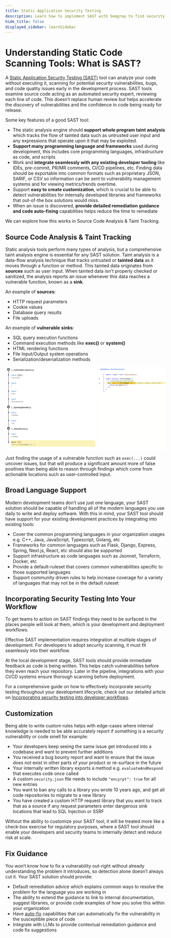 ```yaml
---
title: Static Application Security Testing
description: Learn how to implement SAST with Semgrep to find security vulnerabilities in your code
hide_title: false
displayed_sidebar: learnSidebar
---
```



# Understanding Static Code Scanning Tools: What is SAST?

A [Static Application Security Testing (SAST)](https://semgrep.dev/products/semgrep-code?utm_source=devrel&utm_medium=referral&utm_campaign=2025-devto-blog) tool can analyze your code without executing it, scanning for potential security vulnerabilities, bugs, and code quality issues early in the development process. SAST tools examine source code acting as an automated security expert, reviewing each line of code. This doesn’t replace human review but helps accelerate the discovery of vulnerabilities and the confidence in code being ready for release.

Some key features of a good SAST tool:

- The static analysis engine should **support whole program taint analysis** which tracks the flow of tainted data such as untrusted user input and any expressions that operate upon it that may be exploited.
- **Support many programming language and frameworks** used during development, this includes core programming languages, infrastructure as code, and scripts
- Work and **integrate seamlessly with any existing developer tooling** like IDEs, pre-commit, PR/MR comments, CI/CD pipelines, etc. Finding data should be exportable into common formats such as proprietary JSON, SARIF, or CSV so information can be sent to vulnerability management systems and for viewing metrics/trends overtime.
- Support **easy to create customization**, which is crucial to be able to detect vulnerabilities for internally developed libraries and frameworks that out-of-the box solutions would miss.
- When an issue is discovered, **provide detailed remediation** **guidance** **and code auto-fixing** capabilities helps reduce the time to remediate

We can explore how this works in Source Code Analysis & Taint Tracking.

## Source Code Analysis & Taint Tracking

Static analysis tools perform many types of analysis, but a comprehensive taint analysis engine is essential for any SAST solution. Taint analysis is a data-flow analysis technique that tracks untrusted or **tainted data** as it moves through a function or method. This tainted data originates from **sources** such as user input. When tainted data isn't properly checked or sanitized, the analysis reports an issue whenever this data reaches a vulnerable function, known as a **sink**. 

An example of **sources**:

- HTTP request parameters
- Cookie values
- Database query results
- File uploads

An example of **vulnerable** **sinks**:

- SQL query execution functions
- Command execution methods like **exec()** or **system()**
- HTML rendering functions
- File Input/Output system operations
- Serialization/deserialization methods

![dataflow example](assets/dataflow.png)

Just finding the usage of a vulnerable function such as `exec(...)` could uncover issues, but that will produce a significant amount more of false positives than being able to reason through findings which come from actionable locations such as user-controlled input.

## Broad Language Support

Modern development teams don’t use just one language, your SAST solution should be capable of handling all of the modern languages you use daily to write and deploy software. With this in mind, your SAST tool should have support for your existing development practices by integrating into existing tools:

- Cover the common programming languages in your organization usages e.g. C++, Java, JavaScript, Typescript, Golang, etc
- Frameworks for common languages such as Flask, Django, Express, Spring, Next.js, React, etc should also be supported
- Support infrastructure as code languages such as Jsonnet, Terraform, Docker, etc
- Provide a default-ruleset that covers common vulnerabilities specific to those supported languages
- Support community driven rules to help increase coverage for a variety of languages that may not be in the default ruleset

## Incorporating Security Testing Into Your Workflow

To get teams to action on SAST findings they need to be surfaced in the places people will look at them, which is your development and deployment workflows.  

Effective SAST implementation requires integration at multiple stages of development. For developers to adopt security scanning, it must fit seamlessly into their workflow.

At the local development stage, SAST tools should provide immediate feedback as code is being written. This helps catch vulnerabilities before they even reach your repository. Later in the pipeline, integrations with your CI/CD systems ensure thorough scanning before deployment.

For a comprehensive guide on how to effectively incorporate security testing throughout your development lifecycle, check out our detailed article on [Incorporating security testing into developer workflows](security-testing-workflow).

## Customization

Being able to write custom rules helps with edge-cases where internal knowledge is needed to be able accurately report if something is a security vulnerability or code smell for example:

- Your developers keep seeing the same issue get introduced into a codebase and want to prevent further additions
- You received a bug bounty report and want to ensure that the issue does not exist in other parts of your product or re-surface in the future
- Your internally written library exports a method e.g. `evaluateAndRespond` that executes code once called
- A custom `security.json` file needs to include `"encyrpt": true` for all new entries
- You want to ban any calls to a library you wrote 10 years ago, and get all code repositories to migrate to a new library
- You have created a custom HTTP request library that you want to track that as a source if any request parameters enter dangerous sink locations that lead to SQL Injection or SSRF

Without the ability to customize your SAST tool, it will be treated more like a check-box exercise for regulatory purposes, where a SAST tool should enable your developers and security teams to internally detect and reduce risk at scale.

## Fix Guidance

You won’t know how to fix a vulnerability out-right without already understanding the problem it introduces, so detection alone doesn’t always cut it. Your SAST solution should provide:

- Default remediation advice which explains common ways to resolve the problem for the language you are working in
- The ability to extend the guidance to link to internal documentation, suggest libraries, or provide code examples of how you solve this within your organization
- Have [auto-fix](https://semgrep.dev/docs/writing-rules/autofix) capabilities that can automatically fix the vulnerability in the susceptible piece of code
- Integrate with LLMs to provide contextual remediation guidance and code fix suggestions